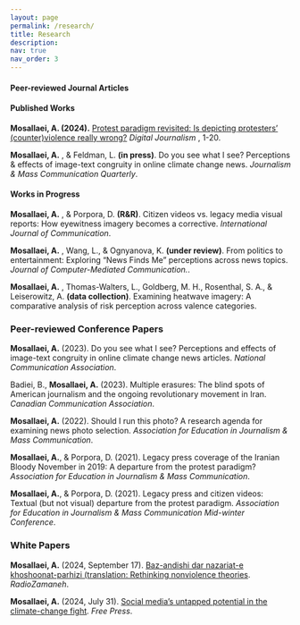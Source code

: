 ```yaml
---
layout: page
permalink: /research/
title: Research
description:
nav: true
nav_order: 3
---
```


#### **Peer-reviewed Journal Articles**


#### Published Works

**Mosallaei, A. (2024).** [Protest paradigm revisited: Is depicting protesters’ (counter)violence really wrong?](https://www.tandfonline.com/doi/full/10.1080/21670811.2024.2329651) _Digital Journalism_ , 1-20.

**Mosallaei, A.** , & Feldman, L. **(in press)**. Do you see what I see? Perceptions & effects of image-text congruity in online climate change news. _Journalism & Mass Communication Quarterly_.


#### Works in Progress
**Mosallaei, A.** , & Porpora, D. **(R&R)**. Citizen videos vs. legacy media visual reports: How eyewitness imagery becomes a corrective. _International Journal of Communication_.

**Mosallaei, A.** , Wang, L., & Ognyanova, K. **(under review)**. From politics to entertainment: Exploring “News Finds Me” perceptions across news topics. _Journal of Computer-Mediated Communication._.

**Mosallaei, A.** , Thomas-Walters, L., Goldberg, M. H., Rosenthal, S. A., & Leiserowitz, A. **(data collection)**. Examining heatwave imagery: A comparative analysis of risk perception across valence categories.


### **Peer-reviewed Conference Papers**

**Mosallaei, A.** (2023). Do you see what I see? Perceptions and effects of image-text congruity
in online climate change news articles. _National Communication Association_.

Badiei, B., **Mosallaei, A.** (2023). Multiple erasures: The blind spots of American journalism
and the ongoing revolutionary movement in Iran. _Canadian Communication Association_.

**Mosallaei, A.** (2022). Should I run this photo? A research agenda for examining news photo
selection. _Association for Education in Journalism & Mass Communication_.

**Mosallaei, A.**, & Porpora, D. (2021). Legacy press coverage of the Iranian Bloody November in
2019: A departure from the protest paradigm? _Association for Education in Journalism & Mass Communication_.

**Mosallaei, A.**, & Porpora, D. (2021). Legacy press and citizen videos: Textual (but not visual)
departure from the protest paradigm. _Association for Education in Journalism & Mass Communication Mid-winter Conference_.


### **White Papers**

**Mosallaei, A.** (2024, September 17). [Baz-andishi dar nazariat-e khoshoonat-parhizi (translation: Rethinking
nonviolence theories](https://www.freepress.net/blog/social-medias-untapped-potential-climate-change-fight). _RadioZamaneh_.

**Mosallaei, A.** (2024, July 31). [Social media’s untapped potential in the climate-change fight](https://www.freepress.net/blog/social-medias-untapped-potential-climate-change-fight). _Free Press_.
